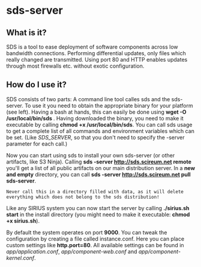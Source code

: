 # sds-server

## What is it?

SDS is a tool to ease deployment of software components across low bandwidth connections. Performing differential updates, only files which really changed are transmitted. Using port 80 and HTTP enables updates through most firewalls etc. without exotic configuration.

## How do I use it?

SDS consists of two parts: A command line tool calles sds and the sds-server. To use it you need to obtain the appropriate binary for your platform (see left). Having a bash at hands, this can easily be done using **wget -O /usr/local/bin/sds <BINARY-URL>**. Having downloaded the binary, you need to make it executable by calling **chmod +x /usr/local/bin/sds**. You can call sds usage to get a complete list of all commands and environment variables which can be set. (Like *SDS_SERVER*, so that you don't need to specify the -server parameter for each call.)

Now you can start using sds to install your own sds-server (or other artifacts, like S3 Ninja). Calling **sds -server http://sds.scireum.net remote** you'll get a list of all public artifacts on our main distribution server. In a **new and empty** directory, you can call **sds -server http://sds.scireum.net pull sds-server**.

    Never call this in a directory filled with data, as it will delete everything which does not belong to the sds distribution!

Like any SIRIUS system you can now start the server by calling **./sirius.sh start** in the install directory (you might need to make it executable: **chmod +x sirius.sh**).

By default the system operates on port **9000**. You can tweak the configuration by creating a file called instance.conf. Here you can place custom settings like **http.port=80**. All available settings can be found in *app/application.conf*, *app/component-web.conf* and *app/component-kernel.conf*. 
